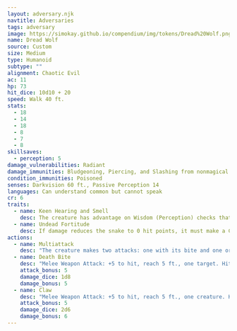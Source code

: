 ```yaml
---
layout: adversary.njk
navtitle: Adversaries
tags: adversary
image: https://simokay.github.io/compendium/img/tokens/Dread%20Wolf.png
name: Dread Wolf
source: Custom
size: Medium
type: Humanoid
subtype: ""
alignment: Chaotic Evil
ac: 11
hp: 73
hit_dice: 10d10 + 20
speed: Walk 40 ft.
stats:
  - 18
  - 14
  - 18
  - 8
  - 7
  - 8
skillsaves:
  - perception: 5
damage_vulnerabilities: Radiant
damage_immunities: Bludgeoning, Piercing, and Slashing from nonmagical attacks that aren't silvered
condition_immunities: Poisoned
senses: Darkvision 60 ft., Passive Perception 14
languages: Can understand common but cannot speak
cr: 6
traits:
  - name: Keen Hearing and Smell
    desc: The creature has advantage on Wisdom (Perception) checks that rely on hearing or smell.
  - name: Undead Fortitude
    desc: If damage reduces the snake to 0 hit points, it must make a Constitution saving throw with a DC of 5 + the damage taken, unless the damage is radiant or from a critical hit. On a success, the snake drops to 1 hit point instead.
actions:
  - name: Multiattack
    desc: "The creature makes two attacks: one with its bite and one or more with its claws."
  - name: Death Bite
    desc: "Melee Weapon Attack: +5 to hit, reach 5 ft., one target. Hit: 6 (1d8 + 5) piercing damage. If the target is a humanoid, it must succeed on a DC 12 Constitution saving throw or take an addition 2d8 necrotic damage."
    attack_bonus: 5
    damage_dice: 1d8
    damage_bonus: 5
  - name: Claw
    desc: "Melee Weapon Attack: +5 to hit, reach 5 ft., one creature. Hit: 7 (2d6 + 6) slashing damage."
    attack_bonus: 5
    damage_dice: 2d6
    damage_bonus: 6
---
```

